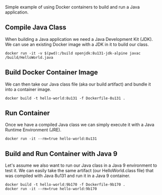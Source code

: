 
Simple example of using Docker containers to build and run a Java application.

## Compile Java Class

When building a Java application we need a Java Development Kit (JDK). We can use an 
existing Docker image with a JDK in it to build our class.

```
docker run -it -v $(pwd):/build openjdk:8u131-jdk-alpine javac /build/HelloWorld.java
```

## Build Docker Container Image

We can then take our Java class file (aka our build artifact) and bundle it into a 
container image.

```
docker build -t hello-world:8u131 -f Dockerfile-8u131 .
```

## Run Container

Once we have a compiled Java class we can simply execute it with a Java Runtime Environment (JRE).

```
docker run -it --rm=true hello-world:8u131
```

## Build and Run Container with Java 9

Let's assume we also want to run our Java class in a Java 9 environment to test it. We can easily take 
the same artifact (our HelloWorld.class file) that was compiled with Java 8u131 and run it
in a Java 9 container.

```
docker build -t hello-world:9b170 -f Dockerfile-9b170 .
docker run -it --rm=true hello-world:9b170
```
